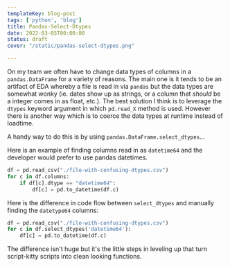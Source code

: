 ```yaml
---
templateKey: blog-post
tags: ['python', 'blog']
title: Pandas-Select-Dtypes
date: 2022-03-05T00:00:00
status: draft
cover: "/static/pandas-select-dtypes.png"

---
```


On my team we often have to change data types of columns in a `pandas.DataFrame` for a variety of reasons.
The main one is it tends to be an artifact of EDA whereby a file is read in via `pandas` but the data types are somewhat wonky (ie. dates show up as strings, or a column that *should* be a integer comes in as float, etc.).
The best solution I think is to leverage the `dtypes` keyword argument in which `pd.read_X` method is used. 
However there is another way which is to coerce the data types at runtime instead of loadtime.

A handy way to do this is by using `pandas.DataFrame.select_dtypes`...

Here is an example of finding columns read in as `datetime64` and the developer would prefer to use pandas datetimes.

```python
df = pd.read_csv("./file-with-confusing-dtypes.csv")
for c in df.columns:
    if df[c].dtype == "datetime64":
        df[c] = pd.to_datetime(df.c)

```

Here is the difference in code flow between `select_dtypes` and manually finding the `datetype64` columns:

```python
df = pd.read_csv("./file-with-confusing-dtypes.csv")
for c in df.select_dtypes('datetime64'):
    df[c] = pd.to_datetime(df.c)

```


The difference isn't huge but it's the little steps in leveling up that turn script-kitty scripts into clean looking functions.
